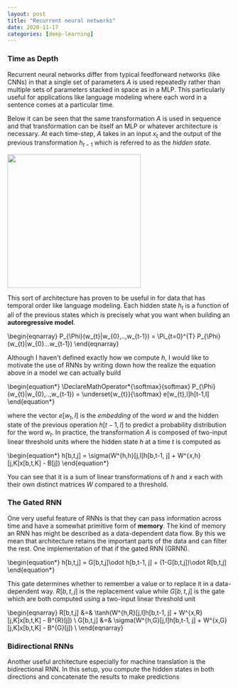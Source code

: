 ```yaml
---
layout: post
title: "Recurrent neural networks"
date: 2020-11-17
categories: [deep-learning]
---
```


### Time as Depth

Recurrent neural networks differ from typical feedforward networks (like CNNs) in that a single set of parameters $A$ is used repeatedly rather than multiple sets of parameters stacked in space as in a MLP. This particularly useful for applications like language modeling where each word in a sentence comes at a particular time.

Below it can be seen that the same transformation $A$ is used in sequence and that transformation can be itself an MLP or whatever architecture is necessary. At each time-step, $A$ takes in an input $x_{t}$ and the output of the previous transformation $h_{t-1}$ which is referred to as the *hidden state*.

<img src="../../images/rnn-model.png" width="300"/>

This sort of architecture has proven to be useful in for data that has temporal order like language modeling. Each hidden state $h_{t}$ is a function of all of the previous states which is precisely what you want when building an **autoregressive model**.

\begin{eqnarray}
P_{\Phi}(w_{t}|w_{0},..,w_{t-1}) = \Pi_{t=0}^{T} P_{\Phi}(w_{t}|w_{0}...w_{t-1})
\end{eqnarray}

Although I haven't defined exactly how we compute $h$, I would like to motivate the use of RNNs by writing down how the realize the equation above in a model we can actually build

\begin{equation*}
\DeclareMathOperator*{\softmax}{softmax}
P_{\Phi}(w_{t}|w_{0},..,w_{t-1}) = \underset{w_{t}}{\softmax} e[w_{t},I]h[t-1,I]
\end{equation*}

where the vector $e[w_{t},I]$  is the *embedding* of the word $w$ and the hidden state of the previous operation $h[t-1,I]$ to predict a probability distribution for the word $w_{t}$. In practice, the transformation $A$ is composed of two-input linear threshold units where the hidden state $h$ at a time $t$ is computed as

\begin{equation*}
h[b,t,j] = \sigma(W^{h,h}[j,I]h[b,t-1, j] + W^{x,h}[j,K]x[b,t,K] - B[j])
\end{equation*}

You can see that it is a sum of linear transformations of $h$ and $x$ each with their own distinct matrices $W$ compared to a threshold.

### The Gated RNN

One very useful feature of RNNs is that they can pass information across time and have a somewhat primitive form of **memory**. The kind of memory an RNN has might be described as a data-dependent data flow. By this we mean that architecture retains the important parts of the data and can filter the rest. One implementation of that if the gated RNN (GRNN).

\begin{equation*}
h[b,t,j] = G[b,t,j]\odot h[b,t-1, j] + (1-G[b,t,j])\odot R[b,t,j]
\end{equation*}

This gate determines whether to remember a value or to replace it in a data-dependent way. $R[b,t,j]$ is the replacement value while $G[b,t,j]$ is the gate which are both computed using a two-input linear threshold unit

\begin{eqnarray}
R[b,t,j] &=& \tanh(W^{h,R}[j,I]h[b,t-1, j] + W^{x,R}[j,K]x[b,t,K] - B^{R}[j]) \\
G[b,t,j] &=& \sigma(W^{h,G}[j,I]h[b,t-1, j] + W^{x,G}[j,K]x[b,t,K] - B^{G}[j]) \\
\end{eqnarray}

### Bidirectional RNNs

Another useful architecture especially for machine translation is the bidirectional RNN. In this setup, you compute the hidden states in both directions and concatenate the results to make predictions


```code

```
